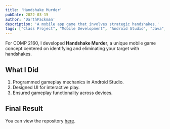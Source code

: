 ```yaml
---
title: 'Handshake Murder'
pubDate: 2022-03-15
author: 'DarthPackman'
description: 'A mobile app game that involves strategic handshakes.'
tags: ["Class Project", "Mobile Development", "Android Studio", "Java", "Game Design"]
---
```


For COMP 2160, I developed **Handshake Murder**, a unique mobile game concept centered on identifying and eliminating your target with handshakes.

## What I Did

1. Programmed gameplay mechanics in Android Studio.
2. Designed UI for interactive play.
3. Ensured gameplay functionality across devices.

## Final Result

You can view the repository [here](https://github.com/DarthPackman/Handshake-Murder).
